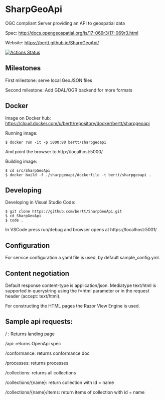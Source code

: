 # SharpGeoApi

OGC compliant Server providing an API to geospatial data 

Spec: http://docs.opengeospatial.org/is/17-069r3/17-069r3.html

Website: https://bertt.github.io/SharpGeoApi/

[![Actions Status](https://github.com/bertt/SharpGeoApi/workflows/SharpGeoApi%20build/badge.svg)](https://github.com/bertt/SharpGeoApi/actions)


## Milestones

First milestone: serve local GeoJSON files 

Second milestone: Add GDAL/OGR backend for more formats 

## Docker 

Image on Docker hub: https://cloud.docker.com/u/bertt/repository/docker/bertt/sharpgeoapi

Running image:

```
$ docker run -it -p 5000:80 bertt/sharpgeoapi 
```

And point the browser to http://localhost:5000/

Building image: 

```
$ cd src/SharpGeoApi
$ docker build -f ./sharpgeoapi/dockerfile -t bertt/sharpgeoapi .
```

## Developing

Developing in Visual Studio Code:

```
$ git clone https://github.com/bertt/SharpGeoApi.git
$ cd SharpGeoApi
$ code .
```

In VSCode press run/debug and browser opens at https://localhost:5001/

## Configuration

For service configuration a yaml file is used, by default sample_config.yml.


## Content negotiation

Default response content-type is application/json. Mediatype text/html is supported in querystring using the f=html parameter or in the request header (accept: text/html).

For constructing the HTML pages the Razor View Engine is used.

## Sample api requests:

/ : Returns landing page

/api: returns OpenApi spec

/conformance: returns conformance doc

/processes: returns processes 

/collections: returns all collections

/collections/{name}: return collection with id = name

/collections/{name}/items: return items of collection with id = name
